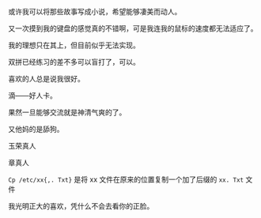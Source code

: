 或许我可以将那些故事写成小说，希望能够凄美而动人。

又一次摸到我的键盘的感觉真的不错啊，可是我连我的鼠标的速度都无法适应了。

我的理想只在其上，但目前似乎无法实现。

双拼已经练习的差不多可以盲打了，可以。

喜欢的人总是说我很好。

滴——好人卡。

果然一旦能够交流就是神清气爽的了。

又他妈的是舔狗。

玉荣真人

章真人

`Cp /etc/xx{,. Txt}` 是将 xx 文件在原来的位置复制一个加了后缀的 `xx. Txt` 文件

我光明正大的喜欢，凭什么不会去看你的正脸。